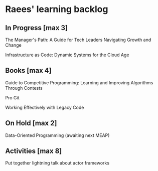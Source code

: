 # Raees' learning backlog

## In Progress [max 3]
The Manager's Path: A Guide for Tech Leaders Navigating Growth and Change

Infrastructure as Code: Dynamic Systems for the Cloud Age

## Books [max 4]
Guide to Competitive Programming: Learning and Improving Algorithms Through Contests

Pro Git

Working Effectively with Legacy Code

## On Hold [max 2]
Data-Oriented Programming (awaiting next MEAP)

## Activities [max 8]
Put together lightning talk about actor frameworks
